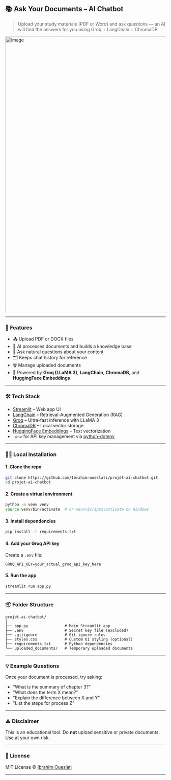 ## 📚 Ask Your Documents – AI Chatbot

> Upload your study materials (PDF or Word) and ask questions — an AI will find the answers for you using Groq + LangChain + ChromaDB.
<img width="1281" height="863" alt="image" src="https://github.com/user-attachments/assets/de6a1624-594f-4565-b597-0dad802a1c08" />


---

### 🚀 Features

* 📤 Upload PDF or DOCX files
* 🧠 AI processes documents and builds a knowledge base
* 💬 Ask natural questions about your content
* 🗂️ Keeps chat history for reference
* 🗑️ Manage uploaded documents
* 🤖 Powered by **Groq (LLaMA 3)**, **LangChain**, **ChromaDB**, and **HuggingFace Embeddings**

---

### 🛠️ Tech Stack

* [Streamlit](https://streamlit.io/) – Web app UI
* [LangChain](https://www.langchain.com/) – Retrieval-Augmented Generation (RAG)
* [Groq](https://groq.com/) – Ultra-fast inference with LLaMA 3
* [ChromaDB](https://www.trychroma.com/) – Local vector storage
* [HuggingFace Embeddings](https://huggingface.co/) – Text vectorization
* `.env` for API key management via [python-dotenv](https://github.com/theskumar/python-dotenv)

---

### 🧑‍💻 Local Installation

#### 1. **Clone the repo**

```bash
git clone https://github.com/Ibrahim-oueslati/projet-ai-chatbot.git
cd projet-ai-chatbot
```

#### 2. **Create a virtual environment**

```bash
python -m venv venv
source venv/bin/activate  # or venv\Scripts\activate on Windows
```

#### 3. **Install dependencies**

```bash
pip install -r requirements.txt
```
#### 4. **Add your Groq API key**

Create a `.env` file:

```env
GROQ_API_KEY=your_actual_groq_api_key_here
```
#### 5. **Run the app**

```bash
streamlit run app.py
```

---

### 📦 Folder Structure

```
projet-ai-chatbot/
│
├── app.py                # Main Streamlit app
├── .env                  # Secret key file (excluded)
├── .gitignore            # Git ignore rules
├── styles.css            # Custom UI styling (optional)
├── requirements.txt      # Python dependencies
└── uploaded_documents/   # Temporary uploaded documents
```

---

### 💡 Example Questions

Once your document is processed, try asking:

* "What is the summary of chapter 3?"
* "What does the term X mean?"
* "Explain the difference between X and Y"
* "List the steps for process Z"

---

### ⚠️ Disclaimer

This is an educational tool. Do **not** upload sensitive or private documents. Use at your own risk.

---

### 📄 License

MIT License © [Ibrahim Oueslati](https://github.com/Ibrahim-oueslati)

---

